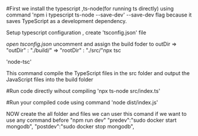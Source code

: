 <!-- FIRST STEP -->

#First we install the typescript ,ts-node(for running ts directly) using command
'npm i typescript ts-node --save-dev'
--save-dev flag because it saves TypeScript as a development dependency.

<!-- SECOND STEP -->

Setup typescript configuration , create 'tsconfig.json' file

<!-- THIRD STEP -->

_open tsconfig.json_
uncomment and assign the build foder to outDir
=> "outDir" : "./build/"
=> "rootDir" : "./src/"npx tsc

<!-- FOURTH STEP -->

'node-tsc'

This command compile the TypeScript files in the src folder and output the JavaScript files into the build folder

#Run code directly wihout compiling
'npx ts-node src/index.ts'

#Run your compiled code using command
'node dist/index.js'

NOW create the all folder and files
    we can user this comand if we want to use any command before "npm run dev"
    "predev":"sudo docker start mongodb",
    "postdev":"sudo docker stop mongodb",
